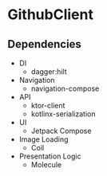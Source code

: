 # GithubClient

## Dependencies
- DI
    - dagger:hilt
- Navigation
    - navigation-compose
- API
    - ktor-client
    - kotlinx-serialization
- UI
    - Jetpack Compose
- Image Loading
    - Coil
- Presentation Logic
    - Molecule
